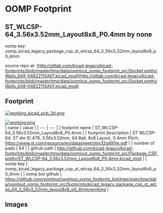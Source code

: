 # OOMP Footprint  
## ST_WLCSP-64_3.56x3.52mm_Layout8x8_P0.4mm  by none  
  
oomp key: oomp_kicad_legacy_package_csp_st_wlcsp_64_3_56x3_52mm_layout8x8_p0_4mm  
  
source repo at: [http://gitlab.com/kicad-legacy/kicad-footprints/blob/master/tmp/data/oomlout_oomp_footprint_src/Socket.pretty/Wells_648-0482211SA01.kicad_mod](http://gitlab.com/kicad-legacy/kicad-footprints/blob/master/tmp/data/oomlout_oomp_footprint_src/Socket.pretty/Wells_648-0482211SA01.kicad_mod)  
## Footprint  
  
[![working_kicad_pcb_3d.png](working_kicad_pcb_3d_600.png)](working_kicad_pcb_3d.png)  
  
[![working.png](working_600.png)](working.png)  
| name | value | 
| --- | --- | 
| footprint name | ST_WLCSP-64_3.56x3.52mm_Layout8x8_P0.4mm | 
| footprint description | ST WLCSP-64, ST die ID 479, 3.56x3.52mm, 64 Ball, 8x8 Layout, 0.4mm Pitch, https://www.st.com/resource/en/datasheet/stm32g491re.pdf | 
| number of pads | 64 | 
| github path | http://github.com/kicad-legacy/kicad-footprints/blob/master/tmp/data/oomlout_oomp_footprint_src/Package_CSP.pretty/ST_WLCSP-64_3.56x3.52mm_Layout8x8_P0.4mm.kicad_mod | 
| oomp key | oomp_kicad_legacy_package_csp_st_wlcsp_64_3_56x3_52mm_layout8x8_p0_4mm | 
| oomp bot github | https://github.com/oomlout/oomlout_oomp_footprint_bot/tree/main/tmp/data/oomlout_oomp_footprint_src/footprints/kicad_legacy_package_csp_st_wlcsp_64_3_56x3_52mm_layout8x8_p0_4mm/working | 
## Images  

